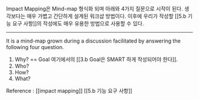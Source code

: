 
Impact Mapping은 Mind-map 형식화 되며 아래와 4가지 질문으로 시작이 된다. 생각보다는 매우 가볍고 간단하게 설계된 워크샵 방법이다. 이후에 우리가 작성할 [[5.b 기능 요구 사항]]의 작성에도 매우 유용한 방법으로 사용할 수 있다.

----

It is a mind-map grown during a discussion facilitated by answering the following four question.

 1. Why? == Goal
    여기에서의 [[3.b Goal은 SMART 하게 작성되어야 한다]].
 2. Who?
 3. How? 
 4. What?

Reference : [[impact mapping]] [[5.b 기능 요구 사항]]